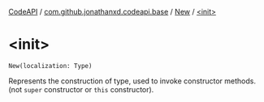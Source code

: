[CodeAPI](../../index.md) / [com.github.jonathanxd.codeapi.base](../index.md) / [New](index.md) / [&lt;init&gt;](.)

# &lt;init&gt;

`New(localization: Type)`

Represents the construction of type, used to invoke constructor methods. (not `super` constructor or `this` constructor).

